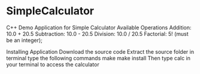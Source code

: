 # SimpleCalculator
C++ Demo Application for Simple Calculator
Available Operations
    Addition: 10.0 + 20.5
    Subtraction: 10.0 - 20.5
    Division: 10.0 / 20.5
    Factorial: 5! (must be an integer);

Installing Application
    Download the source code
    Extract the source folder in terminal 
    type the following commands
        make
        make install
    Then type calc in your terminal to access the calculator
